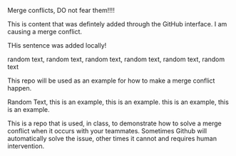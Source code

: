 Merge conflicts, DO not fear them!!!!

This is content that was defintely added through the GitHub interface. I am causing a merge conflict.

THis sentence was added locally!

random text, random text, random text, random text, random text, random text

This repo will be used as an example for how to make a merge conflict happen. 

Random Text, this is an example, this is an example. this is an example, this is an example.

This is a repo that is used, in class, to demonstrate how to solve a merge conflict when it occurs with your teammates. Sometimes Github will automatically solve the issue, other times it cannot and requires human intervention.